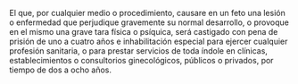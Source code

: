 El que, por cualquier medio o procedimiento, causare en un feto una lesión o enfermedad que perjudique gravemente su normal desarrollo, o provoque en el mismo una grave tara física o psíquica, será castigado con pena de prisión de uno a cuatro años e inhabilitación especial para ejercer cualquier profesión sanitaria, o para prestar servicios de toda índole en clínicas, establecimientos o consultorios ginecológicos, públicos o privados, por tiempo de dos a ocho años.

